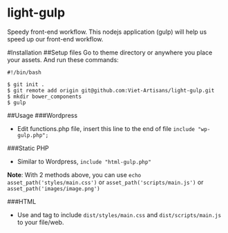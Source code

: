 # light-gulp
Speedy front-end workflow. This nodejs application (gulp) will help us speed up our front-end workflow.

#Installation
##Setup files
Go to theme directory or anywhere you place your assets. And run these commands:

```
#!/bin/bash

$ git init .
$ git remote add origin git@github.com:Viet-Artisans/light-gulp.git
$ mkdir bower_components
$ gulp

```

##Usage
###Wordpress

- Edit functions.php file, insert this line to the end of file `include "wp-gulp.php";`

###Static PHP

- Similar to Wordpress, `include "html-gulp.php"`

**Note**: With 2 methods above, you can use `echo asset_path('styles/main.css')` or `asset_path('scripts/main.js')` or `asset_path('images/image.png')`

###HTML

- Use <link> and <javascript> tag to include `dist/styles/main.css` and `dist/scripts/main.js` to your file/web.

